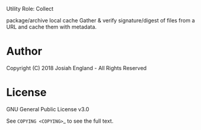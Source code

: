 Utility Role: Collect

package/archive local cache
Gather & verify signature/digest of files from a URL and cache them with metadata.


Author
======

Copyright (C) 2018 Josiah England - All Rights Reserved

License
=======

GNU General Public License v3.0

See `COPYING <COPYING>`_ to see the full text.

